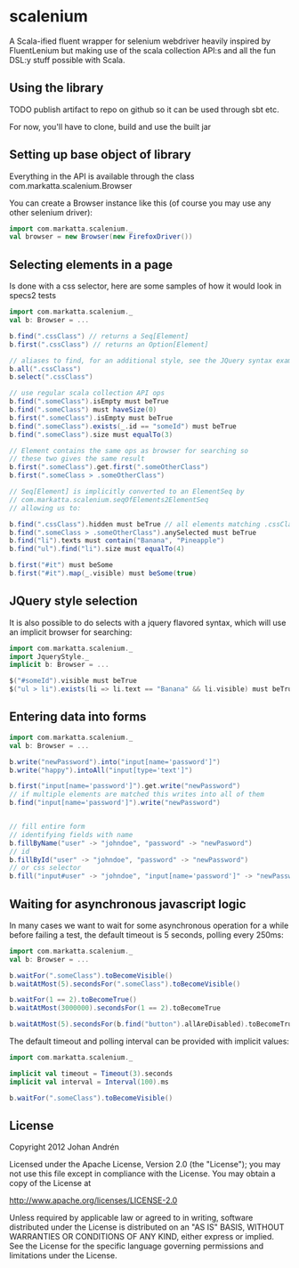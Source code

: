 scalenium
=========

A Scala-ified fluent wrapper for selenium webdriver heavily inspired by FluentLenium but making use
of the scala collection API:s and all the fun DSL:y stuff possible with Scala.


Using the library
-----------------

TODO publish artifact to repo on github so it can be used through sbt etc.

For now, you'll have to clone, build and use the built jar


Setting up base object of library
---------------------------------

Everything in the API is available through the class com.markatta.scalenium.Browser

You can create a Browser instance like this (of course you may use any other selenium driver):
```scala
import com.markatta.scalenium._
val browser = new Browser(new FirefoxDriver())
```

Selecting elements in a page
----------------------------

Is done with a css selector, here are some samples of how it would look in specs2 tests

```scala
import com.markatta.scalenium._
val b: Browser = ...

b.find(".cssClass") // returns a Seq[Element]
b.first(".cssClass") // returns an Option[Element]

// aliases to find, for an additional style, see the JQuery syntax example below
b.all(".cssClass")
b.select(".cssClass")

// use regular scala collection API ops
b.find(".someClass").isEmpty must beTrue
b.find(".someClass") must haveSize(0)
b.first(".someClass").isEmpty must beTrue
b.find(".someClass").exists(_.id == "someId") must beTrue
b.find(".someClass").size must equalTo(3)

// Element contains the same ops as browser for searching so
// these two gives the same result
b.first(".someClass").get.first(".someOtherClass")
b.first(".someClass > .someOtherClass")

// Seq[Element] is implicitly converted to an ElementSeq by
// com.markatta.scalenium.seqOfElements2ElementSeq
// allowing us to:

b.find(".cssClass").hidden must beTrue // all elements matching .cssClass hidden
b.find(".someClass > .someOtherClass").anySelected must beTrue
b.find("li").texts must contain("Banana", "Pineapple")
b.find("ul").find("li").size must equalTo(4)

b.first("#it") must beSome
b.first("#it").map(_.visible) must beSome(true)
```

JQuery style selection
----------------------
It is also possible to do selects with a jquery flavored syntax, which will use an implicit browser for searching:
```scala
import com.markatta.scalenium._
import JqueryStyle._
implicit b: Browser = ...

$("#someId").visible must beTrue
$("ul > li").exists(li => li.text == "Banana" && li.visible) must beTrue
```

Entering data into forms
------------------------
```scala
import com.markatta.scalenium._
val b: Browser = ...

b.write("newPassword").into("input[name='password']")
b.write("happy").intoAll("input[type='text']")

b.first("input[name='password']").get.write("newPassword")
// if multiple elements are matched this writes into all of them
b.find("input[name='password']").write("newPassword")


// fill entire form
// identifying fields with name
b.fillByName("user" -> "johndoe", "password" -> "newPasword")
// id
b.fillById("user" -> "johndoe", "password" -> "newPassword")
// or css selector
b.fill("input#user" -> "johndoe", "input[name='password']" -> "newPassword")
```


Waiting for asynchronous javascript logic
-----------------------------------------
In many cases we want to wait for some asynchronous operation for a while before
failing a test, the default timeout is 5 seconds, polling every 250ms:

```scala
import com.markatta.scalenium._
val b: Browser = ...

b.waitFor(".someClass").toBecomeVisible()
b.waitAtMost(5).secondsFor(".someClass").toBecomeVisible()

b.waitFor(1 == 2).toBecomeTrue()
b.waitAtMost(3000000).secondsFor(1 == 2).toBecomeTrue

b.waitAtMost(5).secondsFor(b.find("button").allAreDisabled).toBecomeTrue
```

The default timeout and polling interval can be provided with implicit values:
```scala
import com.markatta.scalenium._

implicit val timeout = Timeout(3).seconds
implicit val interval = Interval(100).ms

b.waitFor(".someClass").toBecomeVisible()
```


License
-------
Copyright 2012 Johan Andrén

Licensed under the Apache License, Version 2.0 (the "License");
you may not use this file except in compliance with the License.
You may obtain a copy of the License at

http://www.apache.org/licenses/LICENSE-2.0

Unless required by applicable law or agreed to in writing, software
distributed under the License is distributed on an "AS IS" BASIS,
WITHOUT WARRANTIES OR CONDITIONS OF ANY KIND, either express or implied.
See the License for the specific language governing permissions and
limitations under the License.